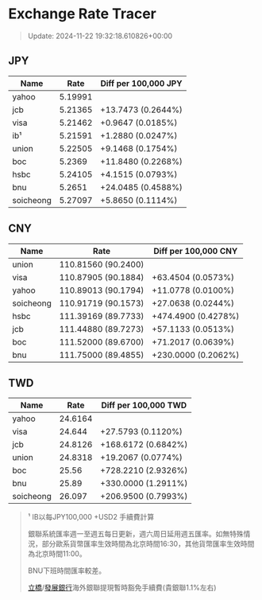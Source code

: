 # Exchange Rate Tracer

> Update: 2024-11-22 19:32:18.610826+00:00

## JPY

| Name      |    Rate | Diff per 100,000 JPY   |
|-----------|---------|------------------------|
| yahoo     | 5.19991 |                        |
| jcb       | 5.21365 | +13.7473 (0.2644%)     |
| visa      | 5.21462 | +0.9647 (0.0185%)      |
| ib¹       | 5.21591 | +1.2880 (0.0247%)      |
| union     | 5.22505 | +9.1468 (0.1754%)      |
| boc       | 5.2369  | +11.8480 (0.2268%)     |
| hsbc      | 5.24105 | +4.1515 (0.0793%)      |
| bnu       | 5.2651  | +24.0485 (0.4588%)     |
| soicheong | 5.27097 | +5.8650 (0.1114%)      |

## CNY

| Name      | Rate                | Diff per 100,000 CNY   |
|-----------|---------------------|------------------------|
| union     | 110.81560	(90.2400) |                        |
| visa      | 110.87905	(90.1884) | +63.4504 (0.0573%)     |
| yahoo     | 110.89013	(90.1794) | +11.0778 (0.0100%)     |
| soicheong | 110.91719	(90.1573) | +27.0638 (0.0244%)     |
| hsbc      | 111.39169	(89.7733) | +474.4900 (0.4278%)    |
| jcb       | 111.44880	(89.7273) | +57.1133 (0.0513%)     |
| boc       | 111.52000	(89.6700) | +71.2017 (0.0639%)     |
| bnu       | 111.75000	(89.4855) | +230.0000 (0.2062%)    |

## TWD

| Name      |    Rate | Diff per 100,000 TWD   |
|-----------|---------|------------------------|
| yahoo     | 24.6164 |                        |
| visa      | 24.644  | +27.5793 (0.1120%)     |
| jcb       | 24.8126 | +168.6172 (0.6842%)    |
| union     | 24.8318 | +19.2067 (0.0774%)     |
| boc       | 25.56   | +728.2210 (2.9326%)    |
| bnu       | 25.89   | +330.0000 (1.2911%)    |
| soicheong | 26.097  | +206.9500 (0.7993%)    |


> ¹ IB以每JPY100,000 +USD2 手續費計算
>
> 銀聯系統匯率週一至週五每日更新，週六周日延用週五匯率。如無特殊情況，部分歐系貨幣匯率生效時間為北京時間16:30，其他貨幣匯率生效時間為北京時間11:00。
>
> BNU下班時間匯率較差。
>
> [立橋](https://www.wlbank.com.mo/uploads/ueditor/file/20181211/1544536513900230.pdf)/[發展銀行](https://www.mdb.com.mo/Service_Charges_20230728.pdf)海外銀聯提現暫時豁免手續費(貴銀聯1.1%左右)

